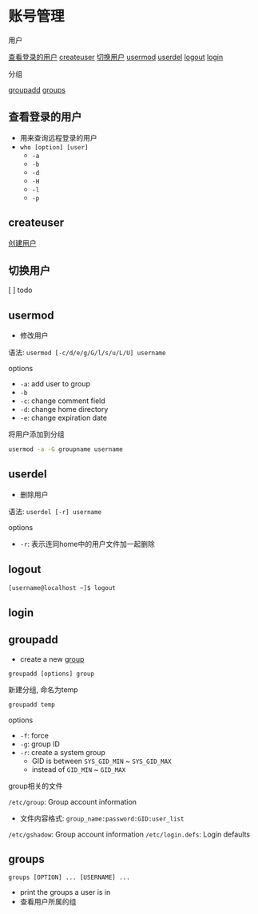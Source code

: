 # 账号管理

用户

[查看登录的用户](#查看登录的用户)
[createuser](#createuser)
[切换用户](#切换用户)
[usermod](#usermod)
[userdel](#userdel)
[logout](#logout)
[login](#login)

分组

[groupadd](#groupadd)
[groups](#groups)

## 查看登录的用户

- 用来查询远程登录的用户
- `who [option] [user]`
  - `-a`
  - `-b`
  - `-d`
  - `-H`
  - `-l`
  - `-p`

## createuser

[创建用户](linux_Create_User.md)

## 切换用户

[ ] todo

## usermod

- 修改用户

语法: `usermod [-c/d/e/g/G/l/s/u/L/U] username`

options

- `-a`: add user to group
- `-b`
- `-c`: change comment field
- `-d`: change home directory
- `-e`: change expiration date

将用户添加到分组

```bash
usermod -a -G groupname username
```

## userdel

- 删除用户

语法: `userdel [-r] username`

options

- `-r`: 表示连同home中的用户文件加一起删除

## logout

```bash
[username@localhost ~]$ logout
```

## login

## groupadd

- create a new [group](Linux_Group.md)

`groupadd [options] group`

新建分组, 命名为temp

```bash
groupadd temp
```

options

- `-f`: force
- `-g`: group ID
- `-r`: create a system group
  - GID is between `SYS_GID_MIN` ~ `SYS_GID_MAX`
  - instead of `GID_MIN` ~ `GID_MAX`

group相关的文件

`/etc/group`: Group account information

- 文件内容格式: `group_name:password:GID:user_list`

`/etc/gshadow`: Group account information
`/etc/login.defs`: Login defaults

## groups

`groups [OPTION] ... [USERNAME] ...`

- print the groups a user is in
- 查看用户所属的组
